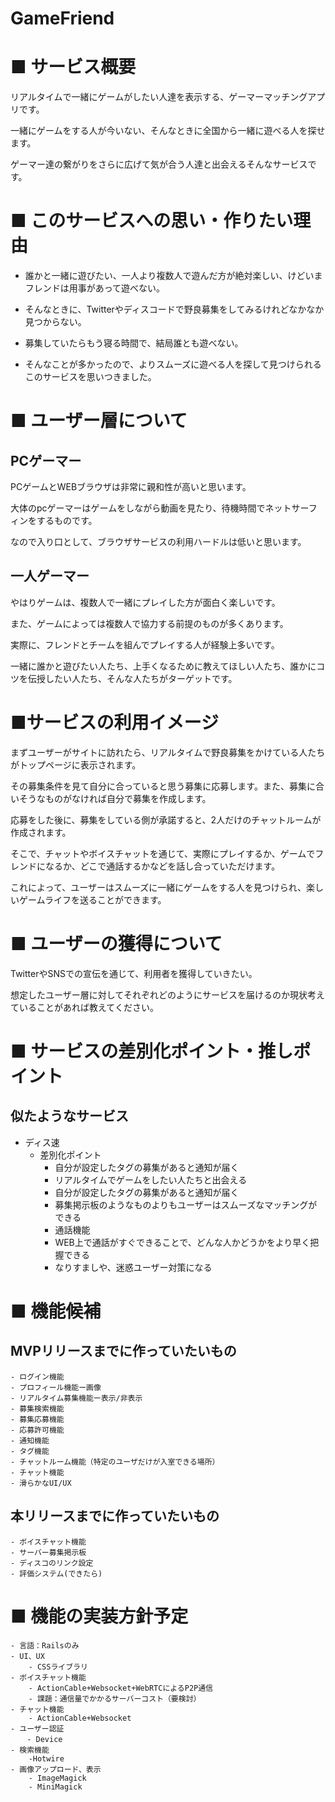 # GameFriend
# ■ サービス概要
リアルタイムで一緒にゲームがしたい人達を表示する、ゲーマーマッチングアプリです。

一緒にゲームをする人が今いない、そんなときに全国から一緒に遊べる人を探せます。

ゲーマー達の繋がりをさらに広げて気が合う人達と出会えるそんなサービスです。

# ■ このサービスへの思い・作りたい理由

- 誰かと一緒に遊びたい、一人より複数人で遊んだ方が絶対楽しい、けどいまフレンドは用事があって遊べない。

- そんなときに、Twitterやディスコードで野良募集をしてみるけれどなかなか見つからない。

- 募集していたらもう寝る時間で、結局誰とも遊べない。

- そんなことが多かったので、よりスムーズに遊べる人を探して見つけられるこのサービスを思いつきました。


# ■ ユーザー層について
## PCゲーマー

PCゲームとWEBブラウザは非常に親和性が高いと思います。

大体のpcゲーマーはゲームをしながら動画を見たり、待機時間でネットサーフィンをするものです。

なので入り口として、ブラウザサービスの利用ハードルは低いと思います。

## 一人ゲーマー
やはりゲームは、複数人で一緒にプレイした方が面白く楽しいです。

また、ゲームによっては複数人で協力する前提のものが多くあります。

実際に、フレンドとチームを組んでプレイする人が経験上多いです。

一緒に誰かと遊びたい人たち、上手くなるために教えてほしい人たち、誰かにコツを伝授したい人たち、そんな人たちがターゲットです。


# ■サービスの利用イメージ

まずユーザーがサイトに訪れたら、リアルタイムで野良募集をかけている人たちがトップページに表示されます。

その募集条件を見て自分に合っていると思う募集に応募します。また、募集に合いそうなものがなければ自分で募集を作成します。

応募をした後に、募集をしている側が承諾すると、2人だけのチャットルームが作成されます。

そこで、チャットやボイスチャットを通じて、実際にプレイするか、ゲームでフレンドになるか、どこで通話するかなどを話し合っていただけます。


これによって、ユーザーはスムーズに一緒にゲームをする人を見つけられ、楽しいゲームライフを送ることができます。


# ■ ユーザーの獲得について
TwitterやSNSでの宣伝を通じて、利用者を獲得していきたい。

想定したユーザー層に対してそれぞれどのようにサービスを届けるのか現状考えていることがあれば教えてください。

# ■ サービスの差別化ポイント・推しポイント
## 似たようなサービス
- ディス速
    - 差別化ポイント
        - 自分が設定したタグの募集があると通知が届く
        - リアルタイムでゲームをしたい人たちと出会える
        - 自分が設定したタグの募集があると通知が届く
        - 募集掲示板のようなものよりもユーザーはスムーズなマッチングができる
        - 通話機能
        - WEB上で通話がすぐできることで、どんな人かどうかをより早く把握できる
        - なりすましや、迷惑ユーザー対策になる

# ■ 機能候補
## MVPリリースまでに作っていたいもの
    - ログイン機能
    - プロフィール機能ー画像
    - リアルタイム募集機能ー表示/非表示
    - 募集検索機能
    - 募集応募機能
    - 応募許可機能
    - 通知機能
    - タグ機能
    - チャットルーム機能（特定のユーザだけが入室できる場所）
    - チャット機能
    - 滑らかなUI/UX
## 本リリースまでに作っていたいもの
    - ボイスチャット機能
    - サーバー募集掲示板
    - ディスコのリンク設定
    - 評価システム(できたら)
# ■ 機能の実装方針予定
    - 言語：Railsのみ
    - UI、UX
        - CSSライブラリ
    - ボイスチャット機能
        - ActionCable+Websocket+WebRTCによるP2P通信
        - 課題：通信量でかかるサーバーコスト（要検討）
    - チャット機能
        - ActionCable+Websocket
    - ユーザー認証
    　  - Device
    - 検索機能
        -Hotwire
    - 画像アップロード、表示
        - ImageMagick
        - MiniMagick
